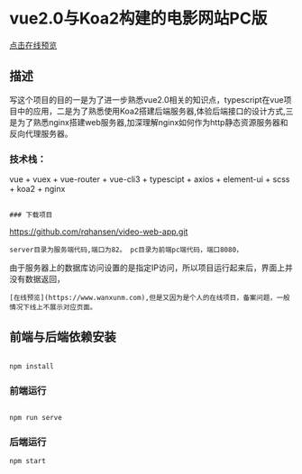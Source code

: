 
# vue2.0与Koa2构建的电影网站PC版

[点击在线预览](https://www.wanxunm.com)

## 描述

写这个项目的目的一是为了进一步熟悉vue2.0相关的知识点，typescript在vue项目中的应用，二是为了熟悉使用Koa2搭建后端服务器,体验后端接口的设计方式,三是为了熟悉nginx搭建web服务器,加深理解nginx如何作为http静态资源服务器和反向代理服务器。

###  技术栈： 

vue + vuex + vue-router + vue-cli3 + typescipt + axios + element-ui + scss  + koa2 + nginx 
``` 

### 下载项目
```

https://github.com/rqhansen/video-web-app.git
```
server目录为服务端代码,端口为82。 pc目录为前端pc端代码，端口8080，
```
由于服务器上的数据库访问设置的是指定IP访问，所以项目运行起来后，界面上并没有数据返回，
```
[在线预览](https://www.wanxunm.com),但是又因为是个人的在线项目，备案问题，一般情况下线上不展示对应页面。
```

## 前端与后端依赖安装
```

npm install
```

### 前端运行
```

npm run serve
```

### 后端运行
```
npm start
```
